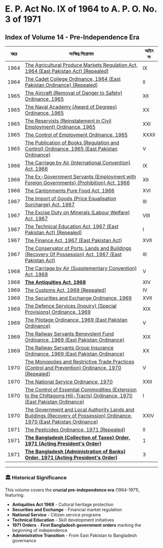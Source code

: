 # E. P. Act No. IX of 1964 to A. P. O. No. 3 of 1971
## Index of Volume 14 - **Pre-Independence Era**

| বছর | সংক্ষিপ্ত শিরোনাম | আইন নং |
| --- | --- | --- |
| 1964 | [The Agricultural Produce Markets Regulation Act, 1964 (East Pakistan Act) [Repealed]](/laws/volume-14/act-details-1/) | IX |
| 1964 | [The Cadet College Ordinance, 1964 (East Pakistan Ordinance) [Repealed]](/laws/volume-14/act-details-2/) | II |
| 1965 | [The Aircraft (Removal of Danger to Safety) Ordinance, 1965](/laws/volume-14/act-details-3/) | XII |
| 1965 | [The Naval Academy (Award of Degrees) Ordinance, 1965](/laws/volume-14/act-details-4/) | XX |
| 1965 | [The Reservists (Reinstatement in Civil Employment) Ordinance, 1965](/laws/volume-14/act-details-5/) | XXI |
| 1965 | [The Control of Employment Ordinance, 1965](/laws/volume-14/act-details-6/) | XXXII |
| 1965 | [The Publication of Books (Regulation and Control) Ordinance, 1965 (East Pakistan Ordinance)](/laws/volume-14/act-details-7/) | V |
| 1966 | [The Carriage by Air (International Convention) Act, 1966](/laws/volume-14/act-details-8/) | IX |
| 1966 | [The Ex-Government Servants (Employment with Foreign Governments) (Prohibition) Act, 1966](/laws/volume-14/act-details-9/) | XII |
| 1966 | [The Cantonments Pure Food Act, 1966](/laws/volume-14/act-details-10/) | XVI |
| 1967 | [The Import of Goods (Price Equalisation Surcharge) Act, 1967](/laws/volume-14/act-details-11/) | III |
| 1967 | [The Excise Duty on Minerals (Labour Welfare) Act, 1967](/laws/volume-14/act-details-12/) | VIII |
| 1967 | [The Technical Education Act, 1967 (East Pakistan Act) [Repealed]](/laws/volume-14/act-details-13/) | I |
| 1967 | [The Finance Act, 1967 (East Pakistan Act)](/laws/volume-14/act-details-14/) | XVII |
| 1967 | [The Conservator of Ports, Lands and Buildings (Recovery Of Possession) Act, 1967 (East Pakistan Act)](/laws/volume-14/act-details-15/) | III |
| 1968 | [The Carriage by Air (Supplementary Convention) Act, 1968](/laws/volume-14/act-details-16/) | V |
| 1968 | [**The Antiquities Act, 1968**](/laws/volume-14/act-details-17/) | XIV |
| 1969 | [The Customs Act, 1969 [Repealed]](/laws/volume-14/act-details-18/) | IV |
| 1969 | [The Securities and Exchange Ordinance, 1969](/laws/volume-14/act-details-19/) | XVII |
| 1969 | [The Defence Services (Inquiry) (Special Provisions) Ordinance, 1969](/laws/volume-14/act-details-20/) | XIX |
| 1969 | [The Pilotage Ordinance, 1969 (East Pakistan Ordinance)](/laws/volume-14/act-details-21/) | V |
| 1969 | [The Railway Servants Benevolent Fund Ordinance, 1969 (East Pakistan Ordinance)](/laws/volume-14/act-details-22/) | XIX |
| 1969 | [The Railway Servants Group Insurance Ordinance, 1969 (East Pakistan Ordinance)](/laws/volume-14/act-details-23/) | XX |
| 1970 | [The Monopolies and Restrictive Trade Practices (Control and Prevention) Ordinance, 1970 [Repealed]](/laws/volume-14/act-details-24/) | V |
| 1970 | [The National Service Ordinance, 1970](/laws/volume-14/act-details-25/) | XXII |
| 1970 | [The Control of Essential Commodities (Extension to the Chittagong Hill-Tracts) Ordinance, 1970 (East Pakistan Ordinance)](/laws/volume-14/act-details-26/) | I |
| 1970 | [The Government and Local Authority Lands and Buildings (Recovery of Possession) Ordinance, 1970 (East Pakistan Ordinance)](/laws/volume-14/act-details-27/) | XXIV |
| 1971 | [The Pesticides Ordinance, 1971 [Repealed]](/laws/volume-14/act-details-28/) | II |
| 1971 | [**The Bangladesh (Collection of Taxes) Order, 1971 (Acting President's Order)**](/laws/volume-14/act-details-29/) | 1 |
| 1971 | [**The Bangladesh (Administration of Banks) Order, 1971 (Acting President's Order)**](/laws/volume-14/act-details-30/) | 3 |

---

### 🏛️ Historical Significance
This volume covers the **crucial pre-independence era** (1964-1971), featuring:
- **Antiquities Act 1968** - Cultural heritage protection
- **Securities and Exchange** - Financial market regulation
- **National Service** - Citizen service programs
- **Technical Education** - Skill development initiatives
- **1971 Orders** - **First Bangladesh government orders** marking the beginning of independence
- **Administrative Transition** - From East Pakistan to Bangladesh governance
